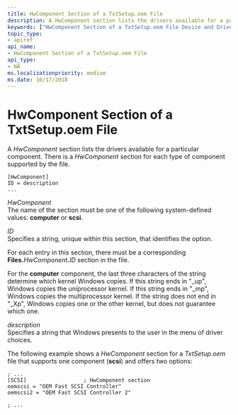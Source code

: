 ```yaml
---
title: HwComponent Section of a TxtSetup.oem File
description: A HwComponent section lists the drivers available for a particular component. There is a HwComponent section for each type of component supported by the file.
keywords: ["HwComponent Section of a TxtSetup.oem File Device and Driver Installation"]
topic_type:
- apiref
api_name:
- HwComponent Section of a TxtSetup.oem File
api_type:
- NA
ms.localizationpriority: medium
ms.date: 10/17/2018
---
```


# HwComponent Section of a TxtSetup.oem File


A *HwComponent* section lists the drivers available for a particular component. There is a *HwComponent* section for each type of component supported by the file.

``` syntax
[HwComponent]
ID = description
...
```

<a href="" id="hwcomponent"></a>*HwComponent*  
The name of the section must be one of the following system-defined values: **computer** or **scsi**.

<a href="" id="id"></a>*ID*  
Specifies a string, unique within this section, that identifies the option.

For each entry in this section, there must be a corresponding **Files.**<em>HwComponent</em>**.**<em>ID</em> section in the file.

For the **computer** component, the last three characters of the string determine which kernel Windows copies. If this string ends in "_up", Windows copies the uniprocessor kernel. If this string ends in "_mp", Windows copies the multiprocessor kernel. If the string does not end in "_Xp", Windows copies one or the other kernel, but does not guarantee which one.

<a href="" id="description"></a>*description*  
Specifies a string that Windows presents to the user in the menu of driver choices.

The following example shows a *HwComponent* section for a *TxtSetup.oem* file that supports one component (**scsi**) and offers two options:

``` syntax
; ...
[SCSI]                  ; HwComponent section
oemscsi = "OEM Fast SCSI Controller"
oemscsi2 = "OEM Fast SCSI Controller 2"
 
; ...
```

 

 





